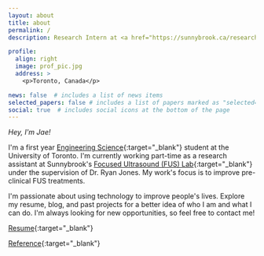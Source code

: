 ```yaml
---
layout: about
title: about
permalink: /
description: Research Intern at <a href="https://sunnybrook.ca/research/content/?page=sri-ed-summ-ultra" target="blank">Sunnybrook Research Institute</a>. <a href="assets/pdf/macsLetter.pdf" target="blank">MaCS Program</a> Alumni.

profile:
  align: right
  image: prof_pic.jpg
  address: >
    <p>Toronto, Canada</p>

news: false  # includes a list of news items
selected_papers: false # includes a list of papers marked as "selected={true}"
social: true  # includes social icons at the bottom of the page
---
```


*Hey, I'm Jae!*

I'm a first year [Engineering Science](https://engsci.utoronto.ca/program/what-is-engsci/){:target="_blank"} student at the University of Toronto. I'm currently working part-time as a research assistant at Sunnybrook's [Focused Ultrasound (FUS) Lab](https://sunnybrook.ca/research/content/?page=sri-groups-fus){:target="_blank"} under the supervision of Dr. Ryan Jones. My work's focus is to improve pre-clinical FUS treatments. 

I'm passionate about using technology to improve people's lives. Explore my resume, blog, and past projects for a better idea of who I am and what I can do. I'm always looking for new opportunities, so feel free to contact me!


[Resume](assets/pdf/resume.pdf){:target="_blank"}

[Reference](assets/pdf/nya_reference.pdf){:target="_blank"}